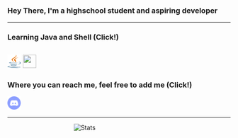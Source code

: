 ### Hey There, I'm a highschool student and aspiring developer

------

### Learning Java and Shell (Click!)

<a href="https://www.java.com/en/download/help/whatis_java.html"><img width="30" height="30" src="https://github.com/Scherso/Scherso/blob/main/java-seeklogo.com.svg" /></a> <a href="https://www.gnu.org/software/bash/"><img width="30" height="30" src="https://upload.wikimedia.org/wikipedia/commons/4/4b/Bash_Logo_Colored.svg" /></a> 
----

### Where you can reach me, feel free to add me (Click!)

<a href="https://discordapp.com/users/492816296103378948"><img width="30" height="30" src="https://github.com/Scherso/Scherso/blob/main/discord.svg" /></a> 
 
----
 
 
  ‍  ‍  ‍  ‍  ‍  ‍  ‍  ‍  ‍  ‍  ‍  ‍  ‍  ‍  ‍  ‍  ‍  ‍  ‍  ‍  ‍  ‍  ‍  ‍ ‍  ‍  ‍   ‍  ‍  ‍  ‍  ‍  ‍  ‍  ‍  ‍  ‍    ‍     ![Stats](https://github-readme-stats.vercel.app/api?username=Scherso&&show_icons=true&title_color=fff&icon_color=a3a3a3&text_color=9f9f9f&bg_color=151515)

<!---
Scherso/Scherso is a ✨ special ✨ repository because its `README.md` (this file) appears on your GitHub profile.
You can click the Preview link to take a look at your changes.
--->

